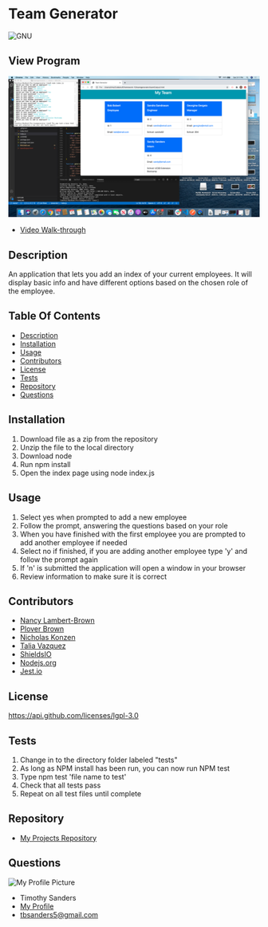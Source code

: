 # **Team Generator** #
  ![GNU](https://img.shields.io/badge/License-GNU-blue.svg)

  
  ## View Program ##
  
  ![Screenshot of the application being run](./images/screenshot.png)

  * [Video Walk-through](https://www.youtube.com/watch?v=-gs6toDjTIs)

  ## Description ##

  An application that lets you add an index of your current employees. It will display basic info and have different options based on the chosen role of the employee.

  ## Table Of Contents ##

  - [Description](#Description)
  - [Installation](#Installation)
  - [Usage](#Usage)
  - [Contributors](#Contributors)
  - [License](#License)
  - [Tests](#Tests)
  - [Repository](#Repository)
  - [Questions](#Questions)

  ## Installation ##

  1. Download file as a zip from the repository
  1. Unzip the file to the local directory  
  1. Download node 
  1. Run npm install 
  1. Open the index page using node index.js 
 
  ## Usage ##

  1. Select yes when prompted to add a new employee
  1. Follow the prompt, answering the questions based on your role 
  1. When you have finished with the first employee you are prompted to add another employee if needed
  1. Select no if finished, if you are adding another employee type 'y' and follow the prompt again
  1. If 'n' is submitted the application will open a window in your browser
  1. Review information to make sure it is correct

  ## Contributors ##

  * [Nancy Lambert-Brown](https://github.com/n-lambert)
  * [Plover Brown](https://github.com/rebgrasshopper)
  * [Nicholas Konzen](https://github.com/NTKonzen)
  * [Talia Vazquez](https://github.com/taliavazquez)
  * [ShieldsIO](https://shields.io/category/license) 
  * [Nodejs.org](https://nodejs.org/en/)
  * [Jest.io](https://jestjs.io/)


  ## License ##

  https://api.github.com/licenses/lgpl-3.0

  ## Tests ##

  1. Change in to the directory folder labeled "tests"
  1. As long as NPM install has been run, you can now run NPM test
  1. Type npm test 'file name to test'
  1. Check that all tests pass
  1. Repeat on all test files until complete

  ## Repository ##

  - [My Projects Repository](https://github.com/tbsanders5/teamgenerator)

  ## Questions ##

  ![My Profile Picture](https://avatars0.githubusercontent.com/u/67024245?v=4)
  - Timothy Sanders
  - [My Profile](https://github.com/tbsanders5)
  - tbsanders5@gmail.com
